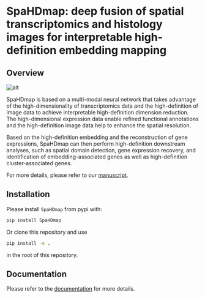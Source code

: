 # SpaHDmap: deep fusion of spatial transcriptomics and histology images for interpretable high-definition embedding mapping

## Overview

![alt](docs/_static/Overview.png)

SpaHDmap is based on a multi-modal neural network that takes advantage of the high-dimensionality of transcriptomics
data and the high-definition of image data to achieve interpretable high-definition dimension reduction. 
The high-dimensional expression data enable refined functional annotations and the high-definition image data help to
enhance the spatial resolution.

Based on the high-definition embedding and the reconstruction of gene expressions, SpaHDmap can then perform
high-definition downstream analyses, such as spatial domain detection, gene expression recovery, and identification of
embedding-associated genes as well as high-definition cluster-associated genes.

For more details, please refer to our [manuscript](https://www.biorxiv.org/content/10.1101/2024.09.12.612666).

## Installation
Please install `SpaHDmap` from pypi with:

```bash
pip install SpaHDmap
```

Or clone this repository and use

```bash
pip install -e .
```

in the root of this repository.

## Documentation

Please refer to the [documentation](https://spahdmap.readthedocs.io/en/latest/) for more details.